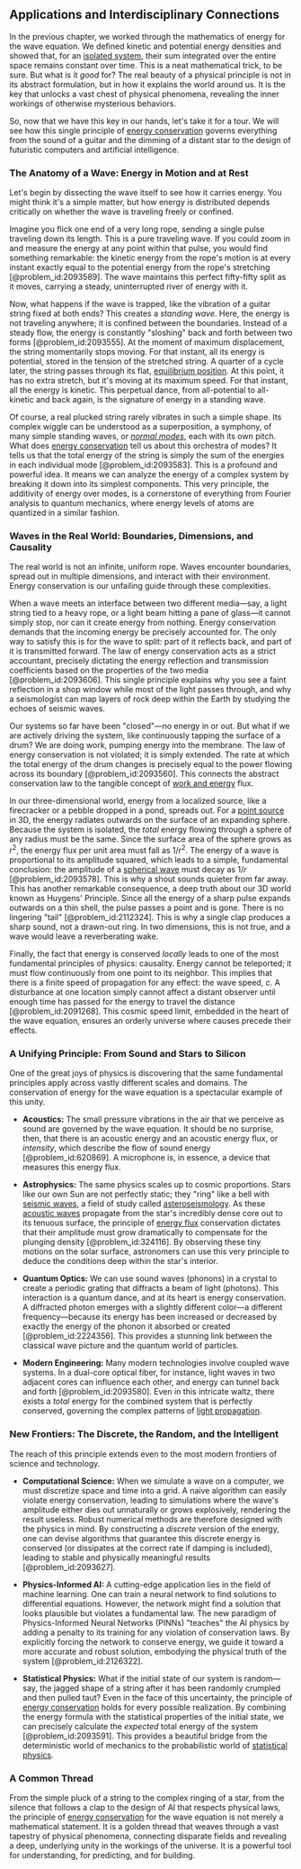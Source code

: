 ## Applications and Interdisciplinary Connections

In the previous chapter, we worked through the mathematics of energy for the wave equation. We defined kinetic and potential energy densities and showed that, for an [isolated system](@article_id:141573), their sum integrated over the entire space remains constant over time. This is a neat mathematical trick, to be sure. But what is it *good* for? The real beauty of a physical principle is not in its abstract formulation, but in how it explains the world around us. It is the key that unlocks a vast chest of physical phenomena, revealing the inner workings of otherwise mysterious behaviors.

So, now that we have this key in our hands, let's take it for a tour. We will see how this single principle of [energy conservation](@article_id:146481) governs everything from the sound of a guitar and the dimming of a distant star to the design of futuristic computers and artificial intelligence.

### The Anatomy of a Wave: Energy in Motion and at Rest

Let's begin by dissecting the wave itself to see how it carries energy. You might think it's a simple matter, but how energy is distributed depends critically on whether the wave is traveling freely or confined.

Imagine you flick one end of a very long rope, sending a single pulse traveling down its length. This is a pure traveling wave. If you could zoom in and measure the energy at any point within that pulse, you would find something remarkable: the kinetic energy from the rope's motion is at every instant exactly equal to the potential energy from the rope's stretching [@problem_id:2093589]. The wave maintains this perfect fifty-fifty split as it moves, carrying a steady, uninterrupted river of energy with it.

Now, what happens if the wave is trapped, like the vibration of a guitar string fixed at both ends? This creates a *standing wave*. Here, the energy is not traveling anywhere; it is confined between the boundaries. Instead of a steady flow, the energy is constantly "sloshing" back and forth between two forms [@problem_id:2093555]. At the moment of maximum displacement, the string momentarily stops moving. For that instant, all its energy is potential, stored in the tension of the stretched string. A quarter of a cycle later, the string passes through its flat, [equilibrium position](@article_id:271898). At this point, it has no extra stretch, but it's moving at its maximum speed. For that instant, all the energy is kinetic. This perpetual dance, from all-potential to all-kinetic and back again, is the signature of energy in a standing wave.

Of course, a real plucked string rarely vibrates in such a simple shape. Its complex wiggle can be understood as a superposition, a symphony, of many simple standing waves, or *[normal modes](@article_id:139146)*, each with its own pitch. What does [energy conservation](@article_id:146481) tell us about this orchestra of modes? It tells us that the total energy of the string is simply the sum of the energies in each individual mode [@problem_id:2093583]. This is a profound and powerful idea. It means we can analyze the energy of a complex system by breaking it down into its simplest components. This very principle, the additivity of energy over modes, is a cornerstone of everything from Fourier analysis to quantum mechanics, where energy levels of atoms are quantized in a similar fashion.

### Waves in the Real World: Boundaries, Dimensions, and Causality

The real world is not an infinite, uniform rope. Waves encounter boundaries, spread out in multiple dimensions, and interact with their environment. Energy conservation is our unfailing guide through these complexities.

When a wave meets an interface between two different media—say, a light string tied to a heavy rope, or a light beam hitting a pane of glass—it cannot simply stop, nor can it create energy from nothing. Energy conservation demands that the incoming energy be precisely accounted for. The only way to satisfy this is for the wave to split: part of it reflects back, and part of it is transmitted forward. The law of energy conservation acts as a strict accountant, precisely dictating the energy reflection and transmission coefficients based on the properties of the two media [@problem_id:2093606]. This single principle explains why you see a faint reflection in a shop window while most of the light passes through, and why a seismologist can map layers of rock deep within the Earth by studying the echoes of seismic waves.

Our systems so far have been "closed"—no energy in or out. But what if we are actively driving the system, like continuously tapping the surface of a drum? We are doing work, pumping energy into the membrane. The law of energy conservation is not violated; it is simply extended. The rate at which the total energy of the drum changes is precisely equal to the power flowing across its boundary [@problem_id:2093560]. This connects the abstract conservation law to the tangible concept of [work and energy](@article_id:262040) flux.

In our three-dimensional world, energy from a localized source, like a firecracker or a pebble dropped in a pond, spreads out. For a [point source](@article_id:196204) in 3D, the energy radiates outwards on the surface of an expanding sphere. Because the system is isolated, the *total* energy flowing through a sphere of any radius must be the same. Since the surface area of the sphere grows as $r^2$, the energy flux per unit area must fall as $1/r^2$. The energy of a wave is proportional to its amplitude squared, which leads to a simple, fundamental conclusion: the amplitude of a [spherical wave](@article_id:174767) must decay as $1/r$ [@problem_id:2093578]. This is why a shout sounds quieter from far away. This has another remarkable consequence, a deep truth about our 3D world known as Huygens' Principle. Since all the energy of a sharp pulse expands outwards on a thin shell, the pulse passes a point and is gone. There is no lingering "tail" [@problem_id:2112324]. This is why a single clap produces a sharp sound, not a drawn-out ring. In two dimensions, this is not true, and a wave would leave a reverberating wake.

Finally, the fact that energy is conserved *locally* leads to one of the most fundamental principles of physics: causality. Energy cannot be teleported; it must flow continuously from one point to its neighbor. This implies that there is a finite speed of propagation for any effect: the wave speed, $c$. A disturbance at one location simply cannot affect a distant observer until enough time has passed for the energy to travel the distance [@problem_id:2091268]. This cosmic speed limit, embedded in the heart of the wave equation, ensures an orderly universe where causes precede their effects.

### A Unifying Principle: From Sound and Stars to Silicon

One of the great joys of physics is discovering that the same fundamental principles apply across vastly different scales and domains. The conservation of energy for the wave equation is a spectacular example of this unity.

*   **Acoustics:** The small pressure vibrations in the air that we perceive as sound are governed by the wave equation. It should be no surprise, then, that there is an acoustic energy and an acoustic energy flux, or *intensity*, which describe the flow of sound energy [@problem_id:620869]. A microphone is, in essence, a device that measures this energy flux.

*   **Astrophysics:** The same physics scales up to cosmic proportions. Stars like our own Sun are not perfectly static; they "ring" like a bell with [seismic waves](@article_id:164491), a field of study called [asteroseismology](@article_id:161010). As these [acoustic waves](@article_id:173733) propagate from the star's incredibly dense core out to its tenuous surface, the principle of [energy flux](@article_id:265562) conservation dictates that their amplitude must grow dramatically to compensate for the plunging density [@problem_id:324116]. By observing these tiny motions on the solar surface, astronomers can use this very principle to deduce the conditions deep within the star's interior.

*   **Quantum Optics:** We can use sound waves (phonons) in a crystal to create a periodic grating that diffracts a beam of light (photons). This interaction is a quantum dance, and at its heart is energy conservation. A diffracted photon emerges with a slightly different color—a different frequency—because its energy has been increased or decreased by exactly the energy of the phonon it absorbed or created [@problem_id:2224356]. This provides a stunning link between the classical wave picture and the quantum world of particles.

*   **Modern Engineering:** Many modern technologies involve coupled wave systems. In a dual-core optical fiber, for instance, light waves in two adjacent cores can influence each other, and energy can tunnel back and forth [@problem_id:2093580]. Even in this intricate waltz, there exists a *total* energy for the combined system that is perfectly conserved, governing the complex patterns of [light propagation](@article_id:275834).

### New Frontiers: The Discrete, the Random, and the Intelligent

The reach of this principle extends even to the most modern frontiers of science and technology.

*   **Computational Science:** When we simulate a wave on a computer, we must discretize space and time into a grid. A naive algorithm can easily violate energy conservation, leading to simulations where the wave's amplitude either dies out unnaturally or grows explosively, rendering the result useless. Robust numerical methods are therefore designed with the physics in mind. By constructing a *discrete* version of the energy, one can devise algorithms that guarantee this discrete energy is conserved (or dissipates at the correct rate if damping is included), leading to stable and physically meaningful results [@problem_id:2093627].

*   **Physics-Informed AI:** A cutting-edge application lies in the field of machine learning. One can train a neural network to find solutions to differential equations. However, the network might find a solution that looks plausible but violates a fundamental law. The new paradigm of Physics-Informed Neural Networks (PINNs) "teaches" the AI physics by adding a penalty to its training for any violation of conservation laws. By explicitly forcing the network to conserve energy, we guide it toward a more accurate and robust solution, embodying the physical truth of the system [@problem_id:2126322].

*   **Statistical Physics:** What if the initial state of our system is random—say, the jagged shape of a string after it has been randomly crumpled and then pulled taut? Even in the face of this uncertainty, the principle of [energy conservation](@article_id:146481) holds for every possible realization. By combining the energy formula with the statistical properties of the initial state, we can precisely calculate the *expected* total energy of the system [@problem_id:2093591]. This provides a beautiful bridge from the deterministic world of mechanics to the probabilistic world of [statistical physics](@article_id:142451).

### A Common Thread

From the simple pluck of a string to the complex ringing of a star, from the silence that follows a clap to the design of AI that respects physical laws, the principle of [energy conservation](@article_id:146481) for the wave equation is not merely a mathematical statement. It is a golden thread that weaves through a vast tapestry of physical phenomena, connecting disparate fields and revealing a deep, underlying unity in the workings of the universe. It is a powerful tool for understanding, for predicting, and for building.